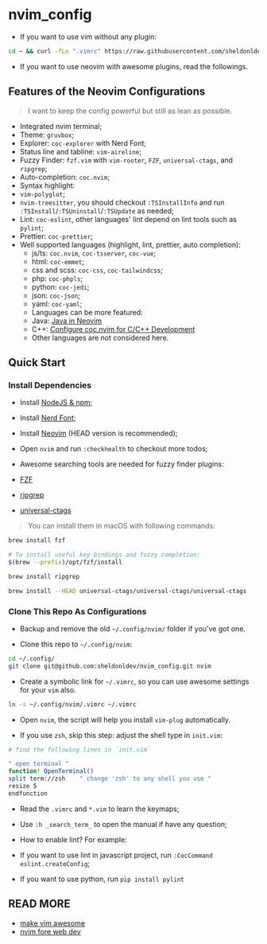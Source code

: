 # nvim_config

- If you want to use vim without any plugin:

```bash
cd ~ && curl -fLo ".vimrc" https://raw.githubusercontent.com/sheldonldev/nvim_config/main/.vimrc
```

- If you want to use neovim with awesome plugins, read the followings.

## Features of the Neovim Configurations

> I want to keep the config powerful but still as lean as possible.

- Integrated nvim terminal;
- Theme: `gruvbox`;
- Explorer: `coc-explorer` with Nerd Font;
- Status line and tabline: `vim-aireline`;
- Fuzzy Finder: `fzf.vim` with `vim-rooter`, `FZF`, `universal-ctags`, and `ripgrep`;
- Auto-completion: `coc.nvim`;
- Syntax highlight:
- `vim-polyglot`;
- `nvim-treesitter`, you should checkout `:TSInstallInfo` and run `:TSInstall`/`:TSUninstall`/`:TSUpdate` as needed;
- Lint: `coc-eslint`, other languages' lint depend on lint tools such as `pylint`;
- Prettier: `coc-prettier`;
- Well supported languages (highlight, lint, prettier, auto completion):
  - js/ts: `coc.nvim`, `coc-tsserver`, `coc-vue`;
  - html: `coc-emmet`;
  - css and scss: `coc-css`, `coc-tailwindcss`;
  - php: `coc-phpls`;
  - python: `coc-jedi`;
  - json: `coc-json`;
  - yaml: `coc-yaml`;
  - Languages can be more featured:
  - Java: [Java in Neovim](https://www.chrisatmachine.com/Neovim/24-neovim-and-java/)
  - C++: [Configure coc.nvim for C/C++ Development](https://ianding.io/2019/07/29/configure-coc-nvim-for-c-c++-development/)
  - Other languages are not considered here.

## Quick Start

### Install Dependencies

- Install [NodeJS & npm](https://nodejs.org);
- Install [Nerd Font](https://github.com/ryanoasis/nerd-fonts#font-installation");
- Install [Neovim](https://neovim.io) (HEAD version is recommended);
- Open `nvim` and run `:checkhealth` to checkout more todos;

- Awesome searching tools are needed for fuzzy finder plugins:

- [FZF](https://github.com/junegunn/fzf.vim)
- [ripgrep](https://github.com/BurntSushi/ripgrep)
- [universal-ctags](https://github.com/universal-ctags/ctags)

> You can install them in macOS with following commands:

```bash
brew install fzf

# To install useful key bindings and fuzzy completion:
$(brew --prefix)/opt/fzf/install

brew install ripgrep

brew install --HEAD universal-ctags/universal-ctags/universal-ctags
```

### Clone This Repo As Configurations

- Backup and remove the old `~/.config/nvim/` folder if you've got one.

- Clone this repo to `~/.config/nvim`:

```bash
cd ~/.config/
git clone git@github.com:sheldonldev/nvim_config.git nvim
```

- Create a symbolic link for `~/.vimrc`, so you can use awesome settings for your `vim` also.

```bash
ln -s ~/.config/nvim/.vimrc ~/.vimrc
```

- Open `nvim`, the script will help you install `vim-plug` automatically.

- If you use `zsh`, skip this step: adjust the shell type in `init.vim`:

```bash
# find the following lines in `init.vim`

" open terminal "
function! OpenTerminal()
split term://zsh    " change 'zsh' to any shell you use "
resize 5
endfunction
```

- Read the `.vimrc` and `*.vim` to learn the keymaps;

- Use `:h _search_term_` to open the manual if have any question;

- How to enable lint? For example:
- If you want to use lint in javascript project, run `:CocCommand eslint.createConfig`;
- If you want to use python, run `pip install pylint`

## READ MORE

- [make vim awesome](https://doc.sheldonl.dev/working-env/vim-based-workspace/make-vim-awesome.md)
- [nvim fore web dev](https://doc.sheldonl.dev/working-env/vim-based-workspace/nvim-for-web-dev.md)
